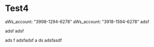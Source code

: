 # Test4
aWs_account: "3998-1294-6278"
aWs_account: "3918-1594-6278"
adsf

adsf
adsf

ads
f
adsfadsf
a
ds
adsfasdf
